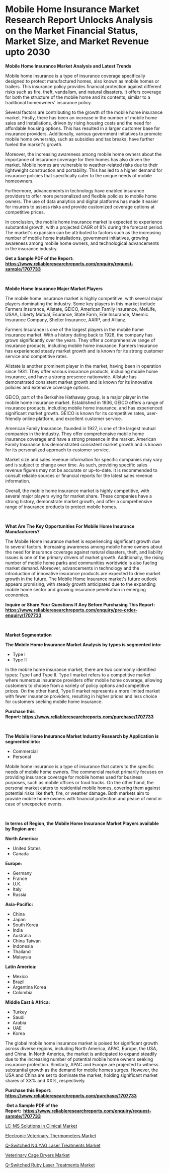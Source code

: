 <p><h1>Mobile Home Insurance Market Research Report Unlocks Analysis on the Market Financial Status, Market Size, and Market Revenue upto 2030</h1></p><p><strong>Mobile Home Insurance Market Analysis and Latest Trends</strong></p>
<p><p>Mobile home insurance is a type of insurance coverage specifically designed to protect manufactured homes, also known as mobile homes or trailers. This insurance policy provides financial protection against different risks such as fire, theft, vandalism, and natural disasters. It offers coverage for both the structure of the mobile home and its contents, similar to a traditional homeowners' insurance policy.</p><p>Several factors are contributing to the growth of the mobile home insurance market. Firstly, there has been an increase in the number of mobile home sales and installations, driven by rising housing costs and the need for affordable housing options. This has resulted in a larger customer base for insurance providers. Additionally, various government initiatives to promote mobile home ownership, such as subsidies and tax breaks, have further fueled the market's growth.</p><p>Moreover, the increasing awareness among mobile home owners about the importance of insurance coverage for their homes has also driven the market. Mobile homes are vulnerable to weather-related risks due to their lightweight construction and portability. This has led to a higher demand for insurance policies that specifically cater to the unique needs of mobile homeowners.</p><p>Furthermore, advancements in technology have enabled insurance providers to offer more personalized and flexible policies to mobile home owners. The use of data analytics and digital platforms has made it easier for insurers to assess risks and provide customized coverage options at competitive prices.</p><p>In conclusion, the mobile home insurance market is expected to experience substantial growth, with a projected CAGR of 8% during the forecast period. The market's expansion can be attributed to factors such as the increasing number of mobile home installations, government initiatives, growing awareness among mobile home owners, and technological advancements in the insurance industry.</p></p>
<p><strong>Get a Sample PDF of the Report:&nbsp; <a href="https://www.reliableresearchreports.com/enquiry/request-sample/1707733">https://www.reliableresearchreports.com/enquiry/request-sample/1707733</a></strong></p>
<p>&nbsp;</p>
<p><strong>Mobile Home Insurance Major Market Players</strong></p>
<p><p>The mobile home insurance market is highly competitive, with several major players dominating the industry. Some key players in this market include Farmers Insurance, Allstate, GEICO, American Family Insurance, MetLife, USAA, Liberty Mutual, Esurance, State Farm, Erie Insurance, Meemic Insurance Company, Shelter Insurance, AARP, and Allianz.</p><p>Farmers Insurance is one of the largest players in the mobile home insurance market. With a history dating back to 1928, the company has grown significantly over the years. They offer a comprehensive range of insurance products, including mobile home insurance. Farmers Insurance has experienced steady market growth and is known for its strong customer service and competitive rates.</p><p>Allstate is another prominent player in the market, having been in operation since 1931. They offer various insurance products, including mobile home insurance, and have a strong presence nationwide. Allstate has demonstrated consistent market growth and is known for its innovative policies and extensive coverage options.</p><p>GEICO, part of the Berkshire Hathaway group, is a major player in the mobile home insurance market. Established in 1936, GEICO offers a range of insurance products, including mobile home insurance, and has experienced significant market growth. GEICO is known for its competitive rates, user-friendly online platform, and excellent customer service.</p><p>American Family Insurance, founded in 1927, is one of the largest mutual companies in the industry. They offer comprehensive mobile home insurance coverage and have a strong presence in the market. American Family Insurance has demonstrated consistent market growth and is known for its personalized approach to customer service.</p><p>Market size and sales revenue information for specific companies may vary and is subject to change over time. As such, providing specific sales revenue figures may not be accurate or up-to-date. It is recommended to consult reliable sources or financial reports for the latest sales revenue information.</p><p>Overall, the mobile home insurance market is highly competitive, with several major players vying for market share. These companies have a strong history, demonstrate market growth, and offer a comprehensive range of insurance products to protect mobile homes.</p></p>
<p>&nbsp;</p>
<p><strong>What Are The Key Opportunities For Mobile Home Insurance Manufacturers?</strong></p>
<p><p>The Mobile Home Insurance market is experiencing significant growth due to several factors. Increasing awareness among mobile home owners about the need for insurance coverage against natural disasters, theft, and liability issues is one of the primary drivers of market growth. Additionally, the rising number of mobile home parks and communities worldwide is also fueling market demand. Moreover, advancements in technology and the introduction of innovative insurance products are expected to drive market growth in the future. The Mobile Home Insurance market's future outlook appears promising, with steady growth anticipated due to the expanding mobile home sector and growing insurance penetration in emerging economies.</p></p>
<p><strong>Inquire or Share Your Questions If Any Before Purchasing This Report: <a href="https://www.reliableresearchreports.com/enquiry/pre-order-enquiry/1707733">https://www.reliableresearchreports.com/enquiry/pre-order-enquiry/1707733</a></strong></p>
<p>&nbsp;</p>
<p><strong>Market Segmentation</strong></p>
<p><strong>The Mobile Home Insurance Market Analysis by types is segmented into:</strong></p>
<p><ul><li>Type I</li><li>Type II</li></ul></p>
<p><p>In the mobile home insurance market, there are two commonly identified types: Type I and Type II. Type I market refers to a competitive market where numerous insurance providers offer mobile home coverage, allowing customers to choose from a variety of policy options and competitive prices. On the other hand, Type II market represents a more limited market with fewer insurance providers, resulting in higher prices and less choice for customers seeking mobile home insurance.</p></p>
<p><strong>Purchase this Report:&nbsp;<a href="https://www.reliableresearchreports.com/purchase/1707733">https://www.reliableresearchreports.com/purchase/1707733</a></strong></p>
<p>&nbsp;</p>
<p><strong>The Mobile Home Insurance Market Industry Research by Application is segmented into:</strong></p>
<p><ul><li>Commercial</li><li>Personal</li></ul></p>
<p><p>Mobile home insurance is a type of insurance that caters to the specific needs of mobile home owners. The commercial market primarily focuses on providing insurance coverage for mobile homes used for business purposes, such as mobile offices or food trucks. On the other hand, the personal market caters to residential mobile homes, covering them against potential risks like theft, fire, or weather damage. Both markets aim to provide mobile home owners with financial protection and peace of mind in case of unexpected events.</p></p>
<p>&nbsp;</p>
<p><strong>In terms of Region, the Mobile Home Insurance Market Players available by Region are:</strong></p>
<p>
    <p> <strong> North America: </strong>
        <ul>
            <li>United States</li>
            <li>Canada</li>
        </ul>
        </p> 
    <p> <strong> Europe: </strong>
        <ul>
            <li>Germany</li>
            <li>France</li>
            <li>U.K.</li>
            <li>Italy</li>
            <li>Russia</li>
        </ul>
        </p> 
    <p> <strong> Asia-Pacific: </strong>
        <ul>
            <li>China</li>
            <li>Japan</li>
            <li>South Korea</li>
            <li>India</li>
            <li>Australia</li>
            <li>China Taiwan</li>
            <li>Indonesia</li>
            <li>Thailand</li>
            <li>Malaysia</li>
        </ul>
        </p> 
    <p> <strong> Latin America: </strong>
        <ul>
            <li>Mexico</li>
            <li>Brazil</li>
            <li>Argentina Korea</li>
            <li>Colombia</li>
        </ul>
        </p> 
    <p> <strong> Middle East & Africa: </strong>
        <ul>
            <li>Turkey</li>
            <li>Saudi</li>
            <li>Arabia</li>
            <li>UAE</li>
            <li>Korea</li>
        </ul>
    </p>
    </p>
<p><p>The global mobile home insurance market is poised for significant growth across diverse regions, including North America, APAC, Europe, the USA, and China. In North America, the market is anticipated to expand steadily due to the increasing number of potential mobile home owners seeking insurance protection. Similarly, APAC and Europe are projected to witness substantial growth as the demand for mobile homes surges. However, the USA and China are set to dominate the market, holding significant market shares of XX% and XX%, respectively.</p></p>
<p><strong>Purchase this Report: <a href="https://www.reliableresearchreports.com/purchase/1707733">https://www.reliableresearchreports.com/purchase/1707733</a></strong></p>
<p>&nbsp;<strong>Get a Sample PDF of the Report:&nbsp;&nbsp;<a href="https://www.reliableresearchreports.com/enquiry/request-sample/1707733">https://www.reliableresearchreports.com/enquiry/request-sample/1707733</a></strong></p>
<p><strong></strong></p>
<p><p><a href="https://www.linkedin.com/pulse/lc-ms-solutions-clinical-market-size-growth-forecast-pg8xe/">LC-MS Solutions in Clinical Market</a></p><p><a href="https://medium.com/@kimwalker82/decoding-electronic-veterinary-thermometers-market-metrics-market-share-trends-and-growth-c2f8744185c4">Electronic Veterinary Thermometers Market</a></p><p><a href="https://www.linkedin.com/pulse/q-switched-ndyag-laser-treatments-market-research-report-provides-xjxne/">Q-Switched Nd:YAG Laser Treatments Market</a></p><p><a href="https://medium.com/@abdulkoss1954/veterinary-cage-dryers-market-competitive-analysis-market-trends-and-forecast-to-2030-d8733344a11c">Veterinary Cage Dryers Market</a></p><p><a href="https://www.linkedin.com/pulse/q-switched-ruby-laser-treatments-market-size-growth-forecast-uvmke/">Q-Switched Ruby Laser Treatments Market</a></p></p>